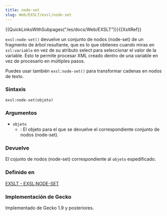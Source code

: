 ```yaml
---
title: node-set
slug: Web/EXSLT/exsl/node-set
---
```


{{QuickLinksWithSubpages("/es/docs/Web/EXSLT")}}{{XsltRef}}

`exsl:node-set()` devuelve un conjunto de nodos (node-set) de un fragmento de árbol resultante, que es lo que obtienes cuando miras en `xsl:variable` en vez de su atributo select para seleccionar el valor de la variable. Esto te permite procesar XML creado dentro de una variable en vez de procesarlo en múltiples pasos.

Puedes usar también `exsl:node-set()` para transformar cadenas en nodos de texto.

### Sintaxis

```
exsl:node-set(objeto)
```

### Argumentos

- `objeto`
  - : El objeto para el que se devuelve el correspondiente conjunto de nodos (node-set).

### Devuelve

El cojunto de nodos (node-set) correspondiente al `objeto` espedificado.

### Definido en

[EXSLT - EXSL:NODE-SET](http://www.exslt.org/exsl/functions/node-set/index.html)

### Implementación de Gecko

Implementado de Gecko 1.9 y posteriores.
